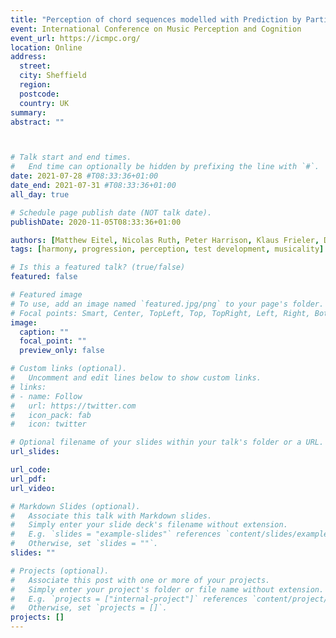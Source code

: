 ```yaml
---
title: "Perception of chord sequences modelled with Prediction by Partial Matching, Voice-leading distance, and Pitch-Class Spectral Similarity: A new approach for testing individual differences in harmony perception"
event: International Conference on Music Perception and Cognition
event_url: https://icmpc.org/
location: Online
address:
  street:
  city: Sheffield
  region:
  postcode:
  country: UK
summary:
abstract: ""



# Talk start and end times.
#   End time can optionally be hidden by prefixing the line with `#`.
date: 2021-07-28 #T08:33:36+01:00
date_end: 2021-07-31 #T08:33:36+01:00
all_day: true

# Schedule page publish date (NOT talk date).
publishDate: 2020-11-05T08:33:36+01:00

authors: [Matthew Eitel, Nicolas Ruth, Peter Harrison, Klaus Frieler, Daniel Müllensiefen]
tags: [harmony, progression, perception, test development, musicality]

# Is this a featured talk? (true/false)
featured: false

# Featured image
# To use, add an image named `featured.jpg/png` to your page's folder.
# Focal points: Smart, Center, TopLeft, Top, TopRight, Left, Right, BottomLeft, Bottom, BottomRight.
image:
  caption: ""
  focal_point: ""
  preview_only: false

# Custom links (optional).
#   Uncomment and edit lines below to show custom links.
# links:
# - name: Follow
#   url: https://twitter.com
#   icon_pack: fab
#   icon: twitter

# Optional filename of your slides within your talk's folder or a URL.
url_slides:

url_code:
url_pdf:
url_video:

# Markdown Slides (optional).
#   Associate this talk with Markdown slides.
#   Simply enter your slide deck's filename without extension.
#   E.g. `slides = "example-slides"` references `content/slides/example-slides.md`.
#   Otherwise, set `slides = ""`.
slides: ""

# Projects (optional).
#   Associate this post with one or more of your projects.
#   Simply enter your project's folder or file name without extension.
#   E.g. `projects = ["internal-project"]` references `content/project/deep-learning/index.md`.
#   Otherwise, set `projects = []`.
projects: []
---
```

